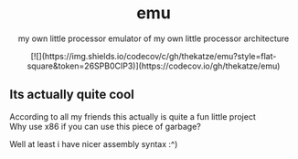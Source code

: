 <h1 align="center">emu</h1>
<p align="center">
my own little processor emulator of my own little processor architecture
</p>
<p align="center">
[![](https://img.shields.io/codecov/c/gh/thekatze/emu?style=flat-square&token=26SPB0CIP3)](https://codecov.io/gh/thekatze/emu)
</p>

## Its actually quite cool

According to all my friends this actually is quite a fun little project  
Why use x86 if you can use this piece of garbage?

Well at least i have nicer assembly syntax :^)
